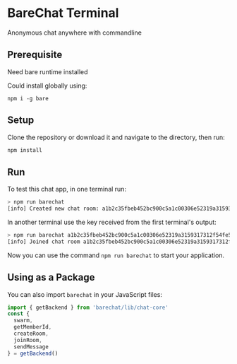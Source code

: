 # BareChat Terminal

Anonymous chat anywhere with commandline

## Prerequisite

Need bare runtime installed

Could install globally using:

`npm i -g bare`

## Setup

Clone the repository or download it and navigate to the directory, then run:

```sh
npm install
```

## Run

To test this chat app, in one terminal run:

```sh
> npm run barechat
[info] Created new chat room: a1b2c35fbeb452bc900c5a1c00306e52319a3159317312f54fe5a246d634f51a
```

In another terminal use the key received from the first terminal's output:

```sh
> npm run barechat a1b2c35fbeb452bc900c5a1c00306e52319a3159317312f54fe5a246d634f51a
[info] Joined chat room a1b2c35fbeb452bc900c5a1c00306e52319a3159317312f54fe5a246d634f51a
```

Now you can use the command `npm run barechat` to start your application.

## Using as a Package

You can also import `barechat` in your JavaScript files:

```js
import { getBackend } from 'barechat/lib/chat-core'
const {
  swarm,
  getMemberId,
  createRoom,
  joinRoom,
  sendMessage
} = getBackend()
```